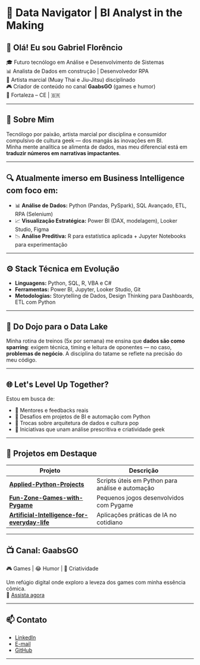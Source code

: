 # 🚀 Data Navigator | BI Analyst in the Making

## 👋 Olá! Eu sou Gabriel Florêncio

🎓 Futuro tecnólogo em Análise e Desenvolvimento de Sistemas  
📊 Analista de Dados em construção | Desenvolvedor RPA  
🥋 Artista marcial (Muay Thai e Jiu-Jitsu) disciplinado  
🎮 Criador de conteúdo no canal **GaabsGO** (games e humor)  
📍 Fortaleza – CE | 🇧🇷

---

## 🧠 Sobre Mim

Tecnólogo por paixão, artista marcial por disciplina e consumidor compulsivo de cultura geek — dos mangás às inovações em BI.  
Minha mente analítica se alimenta de dados, mas meu diferencial está em **traduzir números em narrativas impactantes**.

---

## 🔍 Atualmente imerso em Business Intelligence com foco em:

- 📊 **Análise de Dados:** Python (Pandas, PySpark), SQL Avançado, ETL, RPA (Selenium)
- 📈 **Visualização Estratégica:** Power BI (DAX, modelagem), Looker Studio, Figma
- 📉 **Análise Preditiva:** R para estatística aplicada + Jupyter Notebooks para experimentação

---

## ⚙️ Stack Técnica em Evolução

- **Linguagens:** Python, SQL, R, VBA e C#
- **Ferramentas:** Power BI, Jupyter, Looker Studio, Git  
- **Metodologias:** Storytelling de Dados, Design Thinking para Dashboards, ETL com Python

---

## 🥋 Do Dojo para o Data Lake

Minha rotina de treinos (5x por semana) me ensina que **dados são como sparring**: exigem técnica, timing e leitura de oponentes — no caso, **problemas de negócio**. A disciplina do tatame se reflete na precisão do meu código.

---

## 🌐 Let's Level Up Together?

Estou em busca de:

- 🧠 Mentores e feedbacks reais
- 📌 Desafios em projetos de BI e automação com Python
- 💬 Trocas sobre arquitetura de dados e cultura pop
- 🧪 Iniciativas que unam análise prescritiva e criatividade geek

---

## 📂 Projetos em Destaque

| Projeto | Descrição |
|--------|-----------|
| [**Applied-Python-Projects**](https://github.com/gabsflorenzio/Applied-Python-Projects) | Scripts úteis em Python para análise e automação |
| [**Fun-Zone-Games-with-Pygame**](https://github.com/gabsflorenzio/Fun-Zone-Games-with-Pygame) | Pequenos jogos desenvolvidos com Pygame |
| [**Artificial-Intelligence-for-everyday-life**](https://github.com/gabsflorenzio/Artificial-Intelligence-for-everyday-life) | Aplicações práticas de IA no cotidiano |

---

## 📺 Canal: GaabsGO

🎮 Games | 😂 Humor | 🎥 Criatividade

Um refúgio digital onde exploro a leveza dos games com minha essência cômica.  
📌 [Assista agora](https://youtube.com/@GaabsGO)

---

## 📫 Contato

- [LinkedIn](https://www.linkedin.com/in/gabrielflorenciorpa/)
- [E-mail](mailto:gabsflorenciorpa@gmail.com)
- [GitHub](https://github.com/gabsflorenzio)

---
